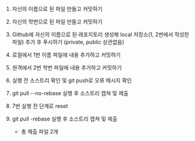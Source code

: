 1. 자신의 이름으로 된 파일 만들고 커밋하기
2. 자신의 학번으로 된 파일 만들고 커밋하기
3. Github에 자신의 이름으로 된 레포지토리 생성해 local 저장소(1, 2번에서 작성한 파일) 추가 후 푸시하기 (private, public 상관없음)
4. 로컬에서 1번 이름 파일에 내용 추가하고 커밋하기
5. 원격에서 2번 학번 파일에 내용 추가하고 커밋하기
6. 실행 전 소스트리 확인 및 git push로 오류 메시지 확인
7. git pull --no-rebase 실행 후 소스트리 캡쳐 및 제출
8. 7번 실행 전 단계로 reset
9. git pull -rebase 실행 후 소스트리 캡쳐 및 제출

    - 총 제출 파일 2개
